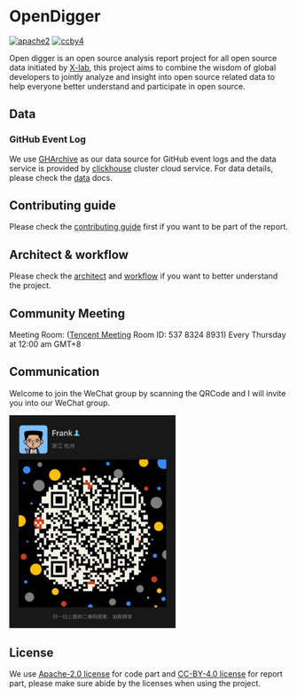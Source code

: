 # OpenDigger

[![apache2](https://img.shields.io/badge/license-Apache%202-blue)](LICENSE) [![ccby4](https://img.shields.io/badge/license-CC%20BY%204.0-blue)](LICENSE-CC-BY) 

Open digger is an open source analysis report project for all open source data initiated by [X-lab](https://x-lab.info), this project aims to combine the wisdom of global developers to jointly analyze and insight into open source related data to help everyone better understand and participate in open source.

## Data

### GitHub Event Log

We use [GHArchive](https://www.gharchive.org/) as our data source for GitHub event logs and the data service is provided by [clickhouse](https://clickhouse.tech/) cluster cloud service. For data details, please check the [data](https://github.com/X-lab2017/open-digger/blob/master/docs/DATA.md) docs.

## Contributing guide

Please check the [contributing guide](http://www.x-lab.info/open-digger/#/CONTRIBUTING) first if you want to be part of the report.

## Architect & workflow

Please check the [architect](https://www.x-lab.info/open-digger/#/architecture) and [workflow](https://www.x-lab.info/open-digger/#/workflow) if you want to better understand the project.

## Community Meeting

Meeting Room:  ([Tencent Meeting](https://meeting.tencent.com/) Room ID: 537 8324 8931) Every Thursday at 12:00 am GMT+8

## Communication

Welcome to join the WeChat group by scanning the QRCode and I will invite you into our WeChat group.

<img src='./docs/assets/wechat-qrcode.png' width=300 />

## License

We use [Apache-2.0 license](LICENSE) for code part and [CC-BY-4.0 license](LICENSE-CC-BY) for report part, please make sure abide by the licenses when using the project.
